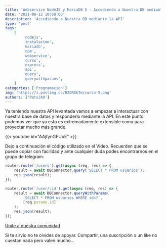 ```yaml
---
title: 'Webservice NodeJS y MariaDB 5 - Accediendo a Nuestra DB mediante la API'
date: '2021-08-12 10:00:00'
description: 'Accediendo a Nuestra DB mediante la API'
type: 'post'
tags:
    [
        'nodejs',
        'instalacion',
        'mariadb',
        'npm',
        'webservice',
        'curso',
        'express',
        'api',
        'query',
        'querywithparams',
    ]
categories: ['Programacion']
img: 'https://i.postimg.cc/RZDRXkTm/curso-5.png'
authors: ['PatoJAD']
---
```


Ya teniendo nuestra API levantada vamos a empezar a interactuar con nuestra base de datos y responderlo mediante la API. En este punto podemos ver que ya esto es extremadamente extensible como para proyectar mucho más grande.

{{< youtube id="AAjfynGFUuE" >}}

Dejo a continuación el código utilizado en el Video. Recuerden que se puede copiar con facilidad y ante cualquier duda podes encontrarnos en el grupo de telegram:

```javascript
router.route('/users').get(async (req, res) => {
	result = await DBConnector.query('SELECT * FROM usuarios');
	res.json(result);
});

router.route('/user/:id').get(async (req, res) => {
	result = await DBConnector.queryWithParams(
		'SELECT * FROM usuarios WHERE id=?',
		[req.params.id]
	);
	res.json(result);
});
```

[Unite a nuestra comunidad](https://t.me/PatoJADCommunity)

Si te sirvio no te olvides de apoyar. Compartir, una suscripción o un like no cuestan nada pero valen mucho...
